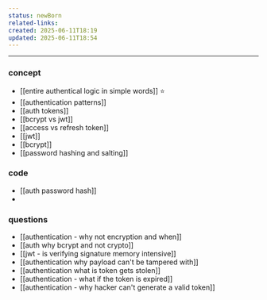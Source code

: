 ```yaml
---
status: newBorn
related-links: 
created: 2025-06-11T18:19
updated: 2025-06-11T18:54
---
```

---

### concept

- [[entire authentical logic in simple words]] ⭐
- [[authentication patterns]]
- [[auth tokens]]
- [[bcrypt vs jwt]]
- [[access vs refresh token]]
- [[jwt]]
- [[bcrypt]]
- [[password hashing and salting]]

### code

- [[auth password hash]]
- 


### questions
- [[authentication - why not encryption and when]]
- [[auth why bcrypt and not crypto]]
- [[jwt - is verifying signature memory intensive]]
- [[authentication why payload can't be tampered with]]
- [[authentication what is token gets stolen]]
- [[authentication - what if the token is expired]]
- [[authentication - why hacker can't generate a valid token]]
